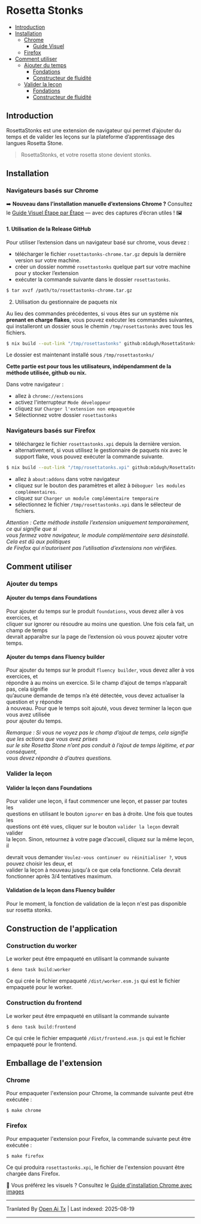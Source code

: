 # Rosetta Stonks

- [Introduction](#introduction)
- [Installation](#install)
  - [Chrome](#navigateurs-basés-sur-chrome)
    - [Guide Visuel](#navigateurs-basés-sur-chrome)
  - [Firefox](#navigateurs-basés-sur-firefox)
- [Comment utiliser](#how-to-use)
  - [Ajouter du temps](#adding-time)
    - [Fondations](#adding-time-in-foundations)
    - [Constructeur de fluidité](#adding-time-in-fluency-builder)
  - [Valider la leçon](#validating-lesson)
    - [Fondations](#validating-lesson-in-foundations)
    - [Constructeur de fluidité](#validating-lesson-in-fluency-builder)

## Introduction

RosettaStonks est une extension de navigateur qui permet d’ajouter du temps et de valider
les leçons sur la plateforme d’apprentissage des langues Rosetta Stone.

> RosettaStonks, et votre rosetta stone devient stonks.

## Installation

### Navigateurs basés sur Chrome

➡️ **Nouveau dans l’installation manuelle d’extensions Chrome ?** Consultez le [Guide Visuel Étape par Étape](https://raw.githubusercontent.com/m1dugh/RosettaStonks/master/INSTALL_GUI.md) — avec des captures d’écran utiles ! 🖼️

#### 1. Utilisation de la Release GitHub

Pour utiliser l’extension dans un navigateur basé sur chrome, vous devez :

- télécharger le fichier `rosettastonks-chrome.tar.gz` depuis la dernière version sur
  votre machine.
- créer un dossier nommé `rosettastonks` quelque part sur votre machine pour y stocker
  l’extension
- exécuter la commande suivante dans le dossier `rosettastonks`.

```bash
$ tar xvzf /path/to/rosettastonks-chrome.tar.gz
```

2. Utilisation du gestionnaire de paquets nix

Au lieu des commandes précédentes, si vous êtes sur un système nix **prenant en charge
flakes**, vous pouvez exécuter les commandes suivantes, qui installeront un dossier
sous le chemin `/tmp/rosettastonks` avec tous les fichiers.

```bash
$ nix build --out-link "/tmp/rosettastonks" github:m1dugh/RosettaStonks#chrome
```

Le dossier est maintenant installé sous `/tmp/rosettastonks/`

**Cette partie est pour tous les utilisateurs, indépendamment de la méthode utilisée, github ou nix.**

Dans votre navigateur :

- allez à `chrome://extensions`
- activez l'interrupteur `Mode développeur`
- cliquez sur `Charger l'extension non empaquetée`
- Sélectionnez votre dossier `rosettastonks`

### Navigateurs basés sur Firefox

- téléchargez le fichier `rosettastonks.xpi` depuis la dernière version.
- alternativement, si vous utilisez le gestionnaire de paquets nix avec le support flake, vous pouvez exécuter
  la commande suivante.


```bash
$ nix build --out-link "/tmp/rosettatonks.xpi" github:m1dugh/RosettaStonks#mozilla
```
- allez à `about:addons` dans votre navigateur  
- cliquez sur le bouton des paramètres et allez à `Déboguer les modules complémentaires`.  
- cliquez sur `Charger un module complémentaire temporaire`  
- sélectionnez le fichier `/tmp/rosettastonks.xpi` dans le sélecteur de fichiers.  

_Attention : Cette méthode installe l’extension uniquement temporairement, ce qui signifie que si  
vous fermez votre navigateur, le module complémentaire sera désinstallé. Cela est dû aux politiques  
de Firefox qui n’autorisent pas l’utilisation d’extensions non vérifiées._  

## Comment utiliser  

### Ajouter du temps  

#### Ajouter du temps dans Foundations  

Pour ajouter du temps sur le produit `foundations`, vous devez aller à vos exercices, et  
cliquer sur ignorer ou résoudre au moins une question. Une fois cela fait, un champ de temps  
devrait apparaître sur la page de l’extension où vous pouvez ajouter votre temps.  

#### Ajouter du temps dans Fluency builder  

Pour ajouter du temps sur le produit `fluency builder`, vous devez aller à vos exercices, et  
répondre à au moins un exercice. Si le champ d’ajout de temps n’apparaît pas, cela signifie  
qu’aucune demande de temps n’a été détectée, vous devez actualiser la question et y répondre  
à nouveau. Pour que le temps soit ajouté, vous devez terminer la leçon que vous avez utilisée  
pour ajouter du temps.  

_Remarque : Si vous ne voyez pas le champ d’ajout de temps, cela signifie que les actions que vous avez prises  
sur le site Rosetta Stone n’ont pas conduit à l’ajout de temps légitime, et par conséquent,  
vous devez répondre à d’autres questions._  

### Valider la leçon  

#### Valider la leçon dans Foundations  

Pour valider une leçon, il faut commencer une leçon, et passer par toutes les  
questions en utilisant le bouton `ignorer` en bas à droite. Une fois que toutes les  
questions ont été vues, cliquer sur le bouton `valider la leçon` devrait valider  
la leçon. Sinon, retournez à votre page d’accueil, cliquez sur la même leçon, il

devrait vous demander `Voulez-vous continuer ou réinitialiser ?`, vous pouvez choisir les deux, et  
valider la leçon à nouveau jusqu'à ce que cela fonctionne. Cela devrait fonctionner après 3/4 tentatives maximum.  

#### Validation de la leçon dans Fluency builder  

Pour le moment, la fonction de validation de la leçon n'est pas disponible sur rosetta stonks.  

## Construction de l'application  

### Construction du worker  

Le worker peut être empaqueté en utilisant la commande suivante  

```
$ deno task build:worker
```

Ce qui crée le fichier empaqueté `/dist/worker.esm.js` qui est le fichier empaqueté
pour le worker.

### Construction du frontend

Le worker peut être empaqueté en utilisant la commande suivante

```
$ deno task build:frontend
```

Ce qui crée le fichier empaqueté `/dist/frontend.esm.js` qui est le fichier
empaqueté pour le frontend.

## Emballage de l'extension

### Chrome

Pour empaqueter l'extension pour Chrome, la commande suivante peut être exécutée :

```
$ make chrome
```

### Firefox

Pour empaqueter l'extension pour Firefox, la commande suivante peut être exécutée :

```
$ make firefox
```

Ce qui produira `rosettastonks.xpi`, le fichier de l'extension pouvant être
chargée dans Firefox.

📸 Vous préférez les visuels ? Consultez le [Guide d'installation Chrome avec images](https://raw.githubusercontent.com/m1dugh/RosettaStonks/master/INSTALL_GUI.md)

---

Tranlated By [Open Ai Tx](https://github.com/OpenAiTx/OpenAiTx) | Last indexed: 2025-08-19

---